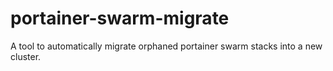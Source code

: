 # portainer-swarm-migrate
A tool to automatically migrate orphaned portainer swarm stacks into a new cluster. 
